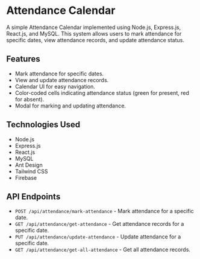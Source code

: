 # Attendance Calendar

A simple Attendance Calendar implemented using Node.js, Express.js, React.js, and MySQL. This system allows users to mark attendance for specific dates, view attendance records, and update attendance status.

## Features

- Mark attendance for specific dates.
- View and update attendance records.
- Calendar UI for easy navigation.
- Color-coded cells indicating attendance status (green for present, red for absent).
- Modal for marking and updating attendance.

## Technologies Used

- Node.js
- Express.js
- React.js
- MySQL
- Ant Design
- Tailwind CSS
- Firebase

## API Endpoints

- `POST /api/attendance/mark-attendance` - Mark attendance for a specific date.
- `GET /api/attendance/get-attendance` - Get attendance records for a specific date.
- `PUT /api/attendance/update-attendance` - Update attendance for a specific date.
- `GET /api/attendance/get-all-attendance` - Get all attendance records.
